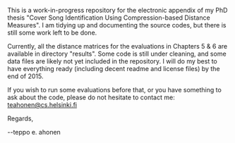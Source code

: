 This is a work-in-progress repository for the electronic appendix of my PhD thesis "Cover Song Identification Using Compression-based Distance Measures". I am tidying up and documenting the source codes, but there is still some work left to be done.

Currently, all the distance matrices for the evaluations in Chapters 5 & 6 are available in directory "results". Some code is still under cleaning, and some data files are likely not yet included in the repository. I will do my best to have everything ready (including decent readme and license files) by the end of 2015.

If you wish to run some evaluations before that, or you have something to ask about the code, please do not hesitate to contact me: teahonen@cs.helsinki.fi

Regards,

--teppo e. ahonen
